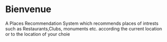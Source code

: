 # Bienvenue
A Places Recommendation System which recommends places of intrests such as Restaurants,Clubs, monuments etc. according the current location or to the location of your choie
